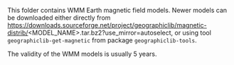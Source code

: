 This folder contains WMM Earth magnetic field models. Newer models can be downloaded either directly from https://downloads.sourceforge.net/project/geographiclib/magnetic-distrib/<MODEL_NAME>.tar.bz2?use_mirror=autoselect, or using tool `geographiclib-get-magnetic` from package `geographiclib-tools`.

The validity of the WMM models is usually 5 years.